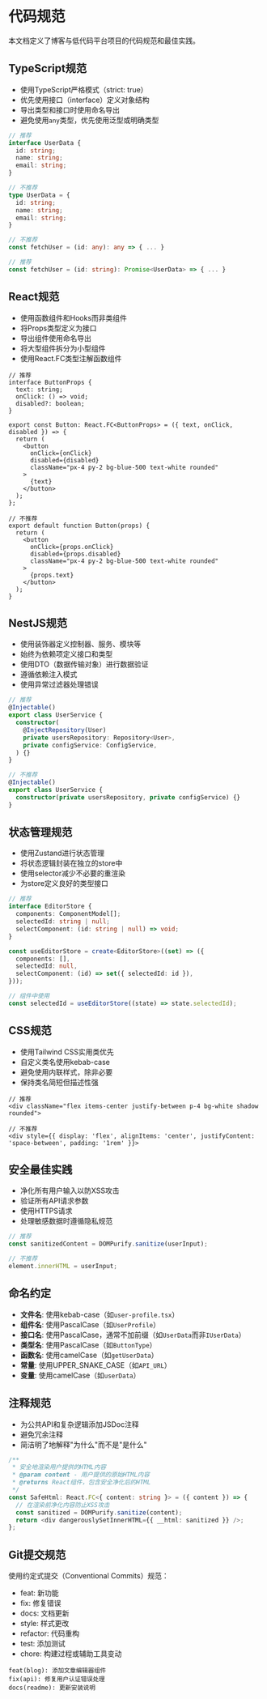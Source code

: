 # 代码规范

本文档定义了博客与低代码平台项目的代码规范和最佳实践。

## TypeScript规范

- 使用TypeScript严格模式（strict: true）
- 优先使用接口（interface）定义对象结构
- 导出类型和接口时使用命名导出
- 避免使用`any`类型，优先使用泛型或明确类型

```typescript
// 推荐
interface UserData {
  id: string;
  name: string;
  email: string;
}

// 不推荐
type UserData = {
  id: string;
  name: string;
  email: string;
}

// 不推荐
const fetchUser = (id: any): any => { ... }

// 推荐
const fetchUser = (id: string): Promise<UserData> => { ... }
```

## React规范

- 使用函数组件和Hooks而非类组件
- 将Props类型定义为接口
- 导出组件使用命名导出
- 将大型组件拆分为小型组件
- 使用React.FC类型注解函数组件

```tsx
// 推荐
interface ButtonProps {
  text: string;
  onClick: () => void;
  disabled?: boolean;
}

export const Button: React.FC<ButtonProps> = ({ text, onClick, disabled }) => {
  return (
    <button 
      onClick={onClick} 
      disabled={disabled}
      className="px-4 py-2 bg-blue-500 text-white rounded"
    >
      {text}
    </button>
  );
};

// 不推荐
export default function Button(props) {
  return (
    <button 
      onClick={props.onClick} 
      disabled={props.disabled}
      className="px-4 py-2 bg-blue-500 text-white rounded"
    >
      {props.text}
    </button>
  );
}
```

## NestJS规范

- 使用装饰器定义控制器、服务、模块等
- 始终为依赖项定义接口和类型
- 使用DTO（数据传输对象）进行数据验证
- 遵循依赖注入模式
- 使用异常过滤器处理错误

```typescript
// 推荐
@Injectable()
export class UserService {
  constructor(
    @InjectRepository(User)
    private usersRepository: Repository<User>,
    private configService: ConfigService,
  ) {}
}

// 不推荐
@Injectable()
export class UserService {
  constructor(private usersRepository, private configService) {}
}
```

## 状态管理规范

- 使用Zustand进行状态管理
- 将状态逻辑封装在独立的store中
- 使用selector减少不必要的重渲染
- 为store定义良好的类型接口

```typescript
// 推荐
interface EditorStore {
  components: ComponentModel[];
  selectedId: string | null;
  selectComponent: (id: string | null) => void;
}

const useEditorStore = create<EditorStore>((set) => ({
  components: [],
  selectedId: null,
  selectComponent: (id) => set({ selectedId: id }),
}));

// 组件中使用
const selectedId = useEditorStore((state) => state.selectedId);
```

## CSS规范

- 使用Tailwind CSS实用类优先
- 自定义类名使用kebab-case
- 避免使用内联样式，除非必要
- 保持类名简短但描述性强

```tsx
// 推荐
<div className="flex items-center justify-between p-4 bg-white shadow rounded">

// 不推荐
<div style={{ display: 'flex', alignItems: 'center', justifyContent: 'space-between', padding: '1rem' }}>
```

## 安全最佳实践

- 净化所有用户输入以防XSS攻击
- 验证所有API请求参数
- 使用HTTPS请求
- 处理敏感数据时遵循隐私规范

```typescript
// 推荐
const sanitizedContent = DOMPurify.sanitize(userInput);

// 不推荐
element.innerHTML = userInput;
```

## 命名约定

- **文件名**: 使用kebab-case（如`user-profile.tsx`）
- **组件名**: 使用PascalCase（如`UserProfile`）
- **接口名**: 使用PascalCase，通常不加前缀（如`UserData`而非`IUserData`）
- **类型名**: 使用PascalCase（如`ButtonType`）
- **函数名**: 使用camelCase（如`getUserData`）
- **常量**: 使用UPPER_SNAKE_CASE（如`API_URL`）
- **变量**: 使用camelCase（如`userData`）

## 注释规范

- 为公共API和复杂逻辑添加JSDoc注释
- 避免冗余注释
- 简洁明了地解释"为什么"而不是"是什么"

```typescript
/**
 * 安全地渲染用户提供的HTML内容
 * @param content - 用户提供的原始HTML内容
 * @returns React组件，包含安全净化后的HTML
 */
const SafeHtml: React.FC<{ content: string }> = ({ content }) => {
  // 在渲染前净化内容防止XSS攻击
  const sanitized = DOMPurify.sanitize(content);
  return <div dangerouslySetInnerHTML={{ __html: sanitized }} />;
};
```

## Git提交规范

使用约定式提交（Conventional Commits）规范：

- feat: 新功能
- fix: 修复错误
- docs: 文档更新
- style: 样式更改
- refactor: 代码重构
- test: 添加测试
- chore: 构建过程或辅助工具变动

```
feat(blog): 添加文章编辑器组件
fix(api): 修复用户认证错误处理
docs(readme): 更新安装说明
```
